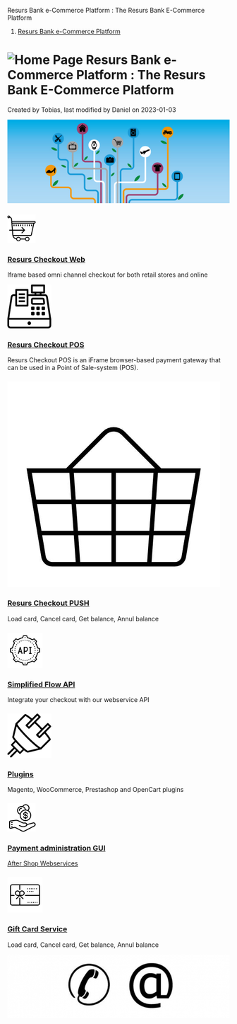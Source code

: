Resurs Bank e-Commerce Platform : The Resurs Bank E-Commerce Platform

1.  [Resurs Bank e-Commerce Platform](index.html)

![Home Page](images/icons/contenttypes/home_page_16.png) Resurs Bank e-Commerce Platform : The Resurs Bank E-Commerce Platform
==============================================================================================================================

Created by Tobias, last modified by Daniel on 2023-01-03

[![](attachments/327701/5571515.jpg?effects=border-simple,shadow-kn)](https://www.resursbank.se/foretag/betallosningar/)


### [![](attachments/327701/16056416.png)](Resurs-Checkout-Web_5014022.html)

### [Resurs Checkout Web](Resurs-Checkout-Web_5014022.html)

Iframe based omni channel checkout for both retail stores and online

![](attachments/327701/16056430.png)

### **[Resurs Checkout POS](Resurs-Checkout-POS_24641672.html)**

Resurs Checkout POS is an iFrame browser-based payment gateway that can be used in a Point of Sale-system (POS).

### ![](attachments/327701/68812822.png)

### [Resurs Checkout PUSH](https://test.resurs.com/docs/display/ecom/Resurs+Checkout+PUSH)

Load card, Cancel card, Get balance, Annul balance

### [![](attachments/327701/16056409.png)](Simplified-Flow-API_1476359.html)

### [Simplified Flow API](Simplified-Flow-API_1476359.html)

Integrate your checkout with our webservice API

### [![](attachments/327701/16056411.png)](Platform-Plugins_1476269.html)

### [Plugins](Platform-Plugins_1476269.html)

Magento, WooCommerce, Prestashop and OpenCart plugins

### [![](attachments/327701/16056418.png)](Payment-administration-GUI_327748.html)

### [Payment administration GUI](Payment-administration-GUI_327748.html)

[After Shop Webservices](After-Shop-Service-API_327799.html)

### [![](attachments/327701/16056422.png)](https://test.resurs.com/docs/display/ecom/Gift+Card+Service)

### [Gift Card Service](https://test.resurs.com/docs/display/ecom/Gift+Card+Service)

Load card, Cancel card, Get balance, Annul balance

[![](attachments/327701/5571580.jpg)](Contact_327926.html)
